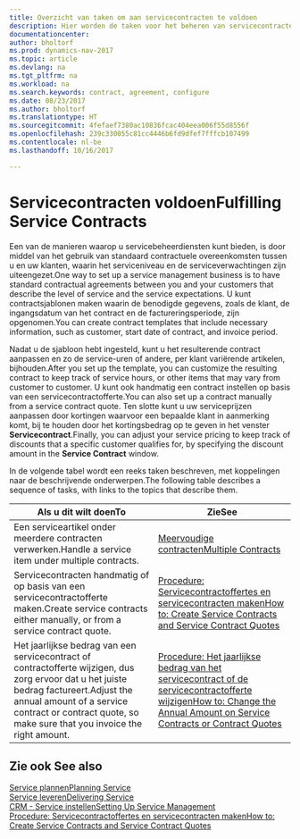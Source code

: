 ```yaml
---
title: Overzicht van taken om aan servicecontracten te voldoen
description: Hier worden de taken voor het beheren van servicecontracten met klanten beschreven.
documentationcenter: 
author: bholtorf
ms.prod: dynamics-nav-2017
ms.topic: article
ms.devlang: na
ms.tgt_pltfrm: na
ms.workload: na
ms.search.keywords: contract, agreement, configure
ms.date: 08/23/2017
ms.author: bholtorf
ms.translationtype: HT
ms.sourcegitcommit: 4fefaef7380ac10836fcac404eea006f55d8556f
ms.openlocfilehash: 239c330055c81cc4446b6fd9dfef7fffcb107499
ms.contentlocale: nl-be
ms.lasthandoff: 10/16/2017

---
```

# <a name="fulfilling-service-contracts"></a><span data-ttu-id="09d9c-103">Servicecontracten voldoen</span><span class="sxs-lookup"><span data-stu-id="09d9c-103">Fulfilling Service Contracts</span></span> 
<span data-ttu-id="09d9c-104">Een van de manieren waarop u servicebeheerdiensten kunt bieden, is door middel van het gebruik van standaard contractuele overeenkomsten tussen u en uw klanten, waarin het serviceniveau en de serviceverwachtingen zijn uiteengezet.</span><span class="sxs-lookup"><span data-stu-id="09d9c-104">One way to set up a service management business is to have standard contractual agreements between you and your customers that describe the level of service and the service expectations.</span></span> <span data-ttu-id="09d9c-105">U kunt contractsjablonen maken waarin de benodigde gegevens, zoals de klant, de ingangsdatum van het contract en de factureringsperiode, zijn opgenomen.</span><span class="sxs-lookup"><span data-stu-id="09d9c-105">You can create contract templates that include necessary information, such as customer, start date of contract, and invoice period.</span></span>  
  
<span data-ttu-id="09d9c-106">Nadat u de sjabloon hebt ingesteld, kunt u het resulterende contract aanpassen en zo de service-uren of andere, per klant variërende artikelen, bijhouden.</span><span class="sxs-lookup"><span data-stu-id="09d9c-106">After you set up the template, you can customize the resulting contract to keep track of service hours, or other items that may vary from customer to customer.</span></span> <span data-ttu-id="09d9c-107">U kunt ook handmatig een contract instellen op basis van een servicecontractofferte.</span><span class="sxs-lookup"><span data-stu-id="09d9c-107">You can also set up a contract manually from a service contract quote.</span></span> <span data-ttu-id="09d9c-108">Ten slotte kunt u uw serviceprijzen aanpassen door kortingen waarvoor een bepaalde klant in aanmerking komt, bij te houden door het kortingsbedrag op te geven in het venster **Servicecontract**.</span><span class="sxs-lookup"><span data-stu-id="09d9c-108">Finally, you can adjust your service pricing to keep track of discounts that a specific customer qualifies for, by specifying the discount amount in the **Service Contract** window.</span></span>  

<span data-ttu-id="09d9c-109">In de volgende tabel wordt een reeks taken beschreven, met koppelingen naar de beschrijvende onderwerpen.</span><span class="sxs-lookup"><span data-stu-id="09d9c-109">The following table describes a sequence of tasks, with links to the topics that describe them.</span></span>   
  
|<span data-ttu-id="09d9c-110">**Als u dit wilt doen**</span><span class="sxs-lookup"><span data-stu-id="09d9c-110">**To**</span></span>|<span data-ttu-id="09d9c-111">**Zie**</span><span class="sxs-lookup"><span data-stu-id="09d9c-111">**See**</span></span>|  
|------------|-------------|  
|<span data-ttu-id="09d9c-112">Een serviceartikel onder meerdere contracten verwerken.</span><span class="sxs-lookup"><span data-stu-id="09d9c-112">Handle a service item under multiple contracts.</span></span> | [<span data-ttu-id="09d9c-113">Meervoudige contracten</span><span class="sxs-lookup"><span data-stu-id="09d9c-113">Multiple Contracts</span></span>](service-multiple-contracts.md)|  
|<span data-ttu-id="09d9c-114">Servicecontracten handmatig of op basis van een servicecontractofferte maken.</span><span class="sxs-lookup"><span data-stu-id="09d9c-114">Create service contracts either manually, or from a service contract quote.</span></span>| [<span data-ttu-id="09d9c-115">Procedure: Servicecontractoffertes en servicecontracten maken</span><span class="sxs-lookup"><span data-stu-id="09d9c-115">How to: Create Service Contracts and Service Contract Quotes</span></span>](service-how-to-create-service-contracts-and-service-contract-quotes.md)|
|<span data-ttu-id="09d9c-116">Het jaarlijkse bedrag van een servicecontract of contractofferte wijzigen, dus zorg ervoor dat u het juiste bedrag factureert.</span><span class="sxs-lookup"><span data-stu-id="09d9c-116">Adjust the annual amount of a service contract or contract quote, so make sure that you invoice the right amount.</span></span>|[<span data-ttu-id="09d9c-117">Procedure: Het jaarlijkse bedrag van het servicecontract of de servicecontractofferte wijzigen</span><span class="sxs-lookup"><span data-stu-id="09d9c-117">How to: Change the Annual Amount on Service Contracts or Contract Quotes</span></span>](service-how-to-change-the-annual-amount-on-service-contracts-or-contract-quotes.md)|

## <a name="see-also"></a><span data-ttu-id="09d9c-118">Zie ook </span><span class="sxs-lookup"><span data-stu-id="09d9c-118">See also</span></span>
[<span data-ttu-id="09d9c-119">Service plannen</span><span class="sxs-lookup"><span data-stu-id="09d9c-119">Planning Service</span></span>](service-plan-service.md)  
[<span data-ttu-id="09d9c-120">Service leveren</span><span class="sxs-lookup"><span data-stu-id="09d9c-120">Delivering Service</span></span>](service-deliver-service.md)  
[<span data-ttu-id="09d9c-121">CRM - Service instellen</span><span class="sxs-lookup"><span data-stu-id="09d9c-121">Setting Up Service Management</span></span>](service-setup-service.md)  
[<span data-ttu-id="09d9c-122">Procedure: Servicecontractoffertes en servicecontracten maken</span><span class="sxs-lookup"><span data-stu-id="09d9c-122">How to: Create Service Contracts and Service Contract Quotes</span></span>](service-how-to-create-service-contracts-and-service-contract-quotes.md)  

